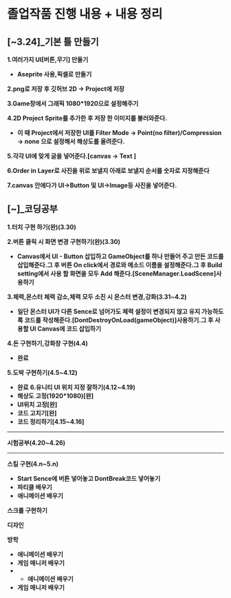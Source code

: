 # **졸업작품 진행 내용 + 내용 정리**

## **[~3.24]_기본 틀 만들기**

**1.여러가지 UI[버튼,무기] 만들기**
- **Aseprite 사용,픽셀로 만들기** 

**2.png로 저장 후 깃허브 2D -> Project에 저장**

**3.Game창에서 그래픽 1080*1920으로 설정해주기**

**4.2D Project Sprite를 추가한 후 저장 한 이미지를 불러와준다.**
- **이 때 Project에서 저장한 UI를 Filter Mode -> Point(no filter)/Compression -> none 으로 설정해서 해상도를 올려준다.**

**5.각각 UI에 맞게 글을 넣어준다.[canvas -> Text ]**

**6.Order in Layer로 사진을 위로 보낼지 아래로 보낼지 순서를 숫자로 지정해준다**

**7.canvas 안에다가 UI->Button 및 UI->Image등 사진을 넣어준다.**

## **[~]_코딩공부**
**1.터치 구현 하기(완)(3.30)**
 

**2.버튼 클릭 시 화면 변경 구현하기(완)(3.30)**
- **Canvas에서 UI - Button 삽입하고 GameObject를 하나 만들어 주고
만든 코드를 삽입해준다.그 후 버튼 On click에서 경로와 메소드 이름을 설정해준다.그 후 Build setting에서 사용 할 화면을 모두 Add 해준다.[SceneManager.LoadScene]사용하기**


**3.체력,몬스터 체력 감소,체력 모두 소진 시 몬스터 변경,강화(3.31~4.2)**
- **일단 몬스터 UI가 다른 Sence로 넘어가도 체력 설정이 변경되지 않고 유지 가능하도록 코드를 작성해준다.[DontDestroyOnLoad(gameObject)]사용하기.그 후 사용할 UI Canvas에 코드 삽입하기**
    
 

**4.돈 구현하기,강화창 구현(4.4)**
- **완료**

**5.도박 구현하기(4.5~4.12)**
- **완료**
**6.유니티 UI 위치 지정 잘하기(4.12~4.19)**
- **해상도 고정(1920*1080)[완]**
- **UI위치 고정[완]**
- **코드 고치기[완]**
- **코드 정리하기[4.15~4.16]**
<hr>

**시험공부(4.20~4.26)**

<hr>

**스킬 구현(4.n~5.n)**
- **Start Sence에 버튼 넣어놓고 DontBreak코드 넣어놓기**
- **파티클 배우기**
- **애니메이션 배우기**

**스크롤 구현하기**  

**디자인**

**방학**
- **애니메이션 배우기**
- **게임 매니저 배우기**
- - **애니메이션 배우기**
- **게임 매니저 배우기**



